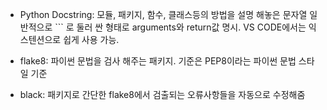 

- Python Docstring: 모듈, 패키지, 함수, 클래스등의 방법을 설명 해놓은 문자열
  일반적으로  \``` 로 둘러 싼 형태로 arguments와 return값 명시. VS CODE에서는 익스텐션으로
  쉽게 사용 가능.


- flake8: 파이썬 문법을 검사 해주는 패키지. 기준은 PEP8이라는 파이썬 문법 스타일 기준


- black: 패키지로 간단한 flake8에서 검출되는 오류사항들을 자동으로 수정해줌
